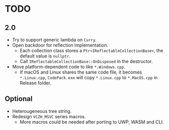 # TODO

## 2.0

- Try to support generic lambda on `Curry`.
- Open backdoor for reflection implementation.
  - Each collection class stores a `Ptr<IReflectableCollectionBase>`, the default value is `nullptr`.
  - Call `IReflectableCollectionBase::OnDisposed` in the destructor.
- Move platform-dependent code to like `*.Windows.cpp`.
  - If macOS and Linux shares the same code file, it becomes `*.Linux.cpp`, `CodePack.exe` will copy `*.Linux.cpp` to `*.MacOS.cpp` in Release folder.

## Optional

- Heterougeneous tree string.
- Redesign `VCZH_MSVC` series macros.
  - More macros could be needed after porting to UWP, WASM and CLI.
